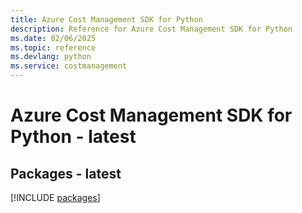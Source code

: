 ```yaml
---
title: Azure Cost Management SDK for Python
description: Reference for Azure Cost Management SDK for Python
ms.date: 02/06/2025
ms.topic: reference
ms.devlang: python
ms.service: costmanagement
---
```

# Azure Cost Management SDK for Python - latest
## Packages - latest
[!INCLUDE [packages](cost-management-index.md)]
